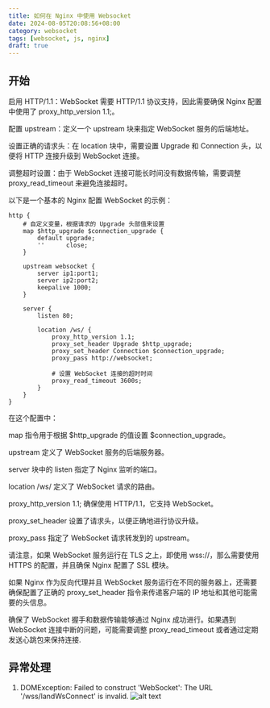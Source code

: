```yaml
---
title: 如何在 Nginx 中使用 Websocket
date: 2024-08-05T20:08:56+08:00
category: websocket
tags: [websocket, js, nginx]
draft: true
---
```


## 开始

启用 HTTP/1.1：WebSocket 需要 HTTP/1.1 协议支持，因此需要确保 Nginx 配置中使用了 proxy_http_version 1.1;。

配置 upstream：定义一个 upstream 块来指定 WebSocket 服务的后端地址。

设置正确的请求头：在 location 块中，需要设置 Upgrade 和 Connection 头，以便将 HTTP 连接升级到 WebSocket 连接。

调整超时设置：由于 WebSocket 连接可能长时间没有数据传输，需要调整 proxy_read_timeout 来避免连接超时。

以下是一个基本的 Nginx 配置 WebSocket 的示例：

```nginx
http {
    # 自定义变量，根据请求的 Upgrade 头部值来设置
    map $http_upgrade $connection_upgrade {
        default upgrade;
        ''      close;
    }

    upstream websocket {
        server ip1:port1;
        server ip2:port2;
        keepalive 1000;
    }

    server {
        listen 80;

        location /ws/ {
            proxy_http_version 1.1;
            proxy_set_header Upgrade $http_upgrade;
            proxy_set_header Connection $connection_upgrade;
            proxy_pass http://websocket;

            # 设置 WebSocket 连接的超时时间
            proxy_read_timeout 3600s;
        }
    }
}
```


在这个配置中：

map 指令用于根据 $http_upgrade 的值设置 $connection_upgrade。

upstream 定义了 WebSocket 服务的后端服务器。

server 块中的 listen 指定了 Nginx 监听的端口。

location /ws/ 定义了 WebSocket 请求的路由。

proxy_http_version 1.1; 确保使用 HTTP/1.1，它支持 WebSocket。

proxy_set_header 设置了请求头，以便正确地进行协议升级。

proxy_pass 指定了 WebSocket 请求转发到的 upstream。

请注意，如果 WebSocket 服务运行在 TLS 之上，即使用 wss://，那么需要使用 HTTPS 的配置，并且确保 Nginx 配置了 SSL 模块。

如果 Nginx 作为反向代理并且 WebSocket 服务运行在不同的服务器上，还需要确保配置了正确的 proxy_set_header 指令来传递客户端的 IP 地址和其他可能需要的头信息。

确保了 WebSocket 握手和数据传输能够通过 Nginx 成功进行。如果遇到 WebSocket 连接中断的问题，可能需要调整 proxy_read_timeout 或者通过定期发送心跳包来保持连接.


## 异常处理

1. DOMException: Failed to construct 'WebSocket': The URL '/wss/landWsConnect' is invalid. ![alt text](/images/posts/nginx-websocket-error.png)

